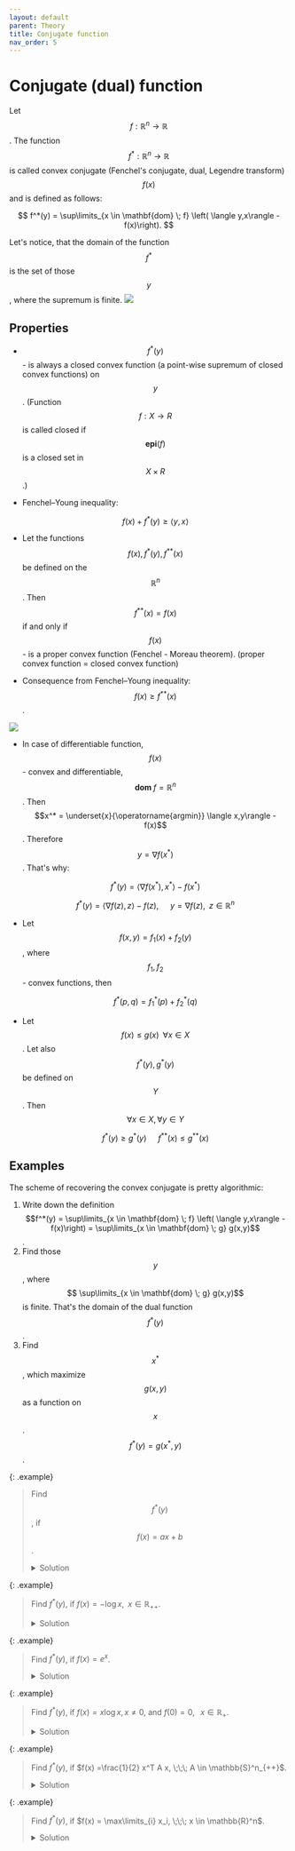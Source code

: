 ```yaml
---
layout: default
parent: Theory
title: Conjugate function
nav_order: 5
---
```


# Conjugate (dual) function

Let $$f: \mathbb{R}^n \to \mathbb{R}$$. 
The function $$f^*: \mathbb{R}^n \to \mathbb{R}$$ is called convex conjugate (Fenchel's conjugate, dual, Legendre transform) $$f(x)$$ and is defined as follows:

$$
f^*(y) = \sup\limits_{x \in \mathbf{dom} \; f} \left( \langle y,x\rangle - f(x)\right).
$$

Let's notice, that the domain of the function $$f^*$$  is the set of those $$y$$, where the supremum is finite. 
![](../conj.svg)

## Properties
* $$f^*(y)$$ - is always a closed convex function (a point-wise supremum of closed convex functions) on $$y$$.
(Function $$f:X\rightarrow R$$ is called closed if $$\mathbf{epi}(f)$$ is a closed set in $$X\times R$$.)
* Fenchel–Young inequality: 
	
	$$
	f(x) + f^*(y) \ge \langle y,x \rangle
	$$

* Let the functions $$f(x), f^*(y), f^{**}(x)$$ be defined on the $$\mathbb{R}^n$$. Then $$f^{**}(x) = f(x)$$ if and only if $$f(x)$$ - is a proper convex function (Fenchel - Moreau theorem).
(proper convex function = closed convex function)

* Consequence from Fenchel–Young inequality: $$f(x) \ge f^{**}(x)$$. 

![](../doubl_conj.svg)

* In case of differentiable function, $$f(x)$$ - convex and differentiable, $$\mathbf{dom}\; f = \mathbb{R}^n$$. Then $$x^* = \underset{x}{\operatorname{argmin}} \langle x,y\rangle - f(x)$$. Therefore $$y = \nabla f(x^*)$$. That's why:
	
	$$
	f^*(y) = \langle \nabla f(x^*), x^* \rangle - f(x^*)
	$$

	$$
	f^*(y) = \langle \nabla f(z), z \rangle - f(z), \;\;\;\;\;\; y = \nabla f(z), \;\; z \in \mathbb{R}^n
	$$

* Let $$f(x,y) = f_1(x) + f_2(y)$$, where $$f_1, f_2$$ - convex functions, then 
	
	$$
	f^*(p,q) = f_1^*(p) + f_2^*(q)
	$$

* Let $$f(x) \le g(x)\;\; \forall x \in X$$. Let also $$f^*(y), g^*(y)$$ be defined on $$Y$$. Then $$\forall x \in X, \forall y \in Y$$
	
	$$
	f^*(y) \ge g^*(y) \;\;\;\;\;\; f^{**}(x) \le g^{**}(x)
	$$

## Examples

The scheme of recovering the convex conjugate is pretty algorithmic:
1. Write down the definition $$f^*(y) = \sup\limits_{x \in \mathbf{dom} \; f} \left( \langle y,x\rangle - f(x)\right)  = \sup\limits_{x \in \mathbf{dom} \; g} g(x,y)$$.
1. Find those $$y$$, where $$ \sup\limits_{x \in \mathbf{dom} \; g} g(x,y)$$ is finite. That's the domain of the dual function $$f^*(y)$$.
1. Find $$x^*$$, which maximize $$g(x,y)$$ as a function on $$x$$. $$f^*(y) = g(x^*, y)$$.

{: .example}
>Find $$f^*(y)$$, if $$f(x) = ax + b$$.
><details><summary>Solution</summary>
>1. By definition: 
>$$
>f^*(y) = \sup\limits_{x \in \mathbb{R}} [ yx - f(x) ]=\sup\limits_{x \in \mathbb{R}} g(x,y) \quad \mathbf{dom} \; f^* = \{y \in \mathbb{R} : \sup\limits_{x \in \mathbb{R}} g(x,y) \text{ is finite}\}
>$$
>2. Consider the function whose supremum is the conjugate: 
>$$
>g(x,y) =  yx - f(x) = yx - ax - b = x(y - a) - b.
>$$
>3. Let's determine the domain of the function (i.e. those $y$ for which $\sup$ is finite). This is a single point, $y = a$. Otherwise one may choose such $x$
><br/>
>4. Thus, we have: $\mathbf{dom} \; f^* = \{a\}; f^*(a) = -b$
></details>

{: .example}
>Find $f^*(y)$, if $f(x) = -\log x, \;\; x\in \mathbb{R}_{++}$.
><details><summary>Solution</summary>
>1. Consider the function whose supremum defines the conjugate:
>$$
>g(x,y) = \langle y,x\rangle - f(x) = yx + \log x.
>$$
>2. This function is unbounded above when $y \ge 0$. Therefore, the domain of $f^*$ is $\mathbf{dom} \; f^* = \{y < 0\}$.
><br/>
>3. This function is concave and its maximum is achieved at the point with zero gradient:
>$$
>\dfrac{\partial}{\partial x} (yx + \log x) = \dfrac{1}{x} + y = 0.
>$$
>Thus, we have $x = -\dfrac1y$ and the conjugate function is:
>$$
>f^*(y) = -\log(-y) - 1.
>$$
></details>

{: .example}
>Find $f^*(y)$, if $f(x) = e^x$.
><details><summary>Solution</summary>
>1. Consider the function whose supremum defines the conjugate:
>$$
>g(x,y) = \langle y,x\rangle - f(x) = yx - e^x.
>$$
>2. This function is unbounded above when $y < 0$. Thus, the domain of $f^*$ is $\mathbf{dom} \; f^* = \{y \ge 0\}$.
><br/>
>3. The maximum of this function is achieved when $x = \log y$. Hence:
>$$
>f^*(y) = y \log y - y,
>$$
>assuming $0 \log 0 = 0$.
></details>

{: .example}
>Find $f^*(y)$, if $f(x) = x \log x, x \neq 0,$ and $f(0) = 0, \;\;\; x \in \mathbb{R}_+$.
><details><summary>Solution</summary>
>1. Consider the function whose supremum defines the conjugate:
>$$
>g(x,y) = \langle y,x\rangle - f(x) = xy - x \log x.
>$$
>2. This function is upper bounded for all $y$. Therefore, $\mathbf{dom} \; f^* = \mathbb{R}$.
><br/>
>3. The maximum of this function is achieved when $x = e^{y-1}$. Hence:
>$$
>f^*(y) = e^{y-1}.
>$$
></details>

{: .example}
>Find $f^*(y)$, if $f(x) =\frac{1}{2} x^T A x, \;\;\; A \in \mathbb{S}^n_{++}$.
><details><summary>Solution</summary>
>1. Consider the function whose supremum defines the conjugate:
>$$
>g(x,y) = \langle y,x\rangle - f(x) = y^T x - \frac{1}{2} x^T A x.
>$$
>2. This function is upper bounded for all $y$. Thus, $\mathbf{dom} \; f^* = \mathbb{R}$.
><br/>
>3. The maximum of this function is achieved when $x = A^{-1}y$. Hence:
>$$
>f^*(y) =  \frac{1}{2} y^T A^{-1} y.
>$$
></details>

{: .example}
>Find $f^*(y)$, if $f(x) = \max\limits_{i} x_i, \;\;\; x \in \mathbb{R}^n$.
><details><summary>Solution</summary>
>1. Consider the function whose supremum defines the conjugate:
>$$
>g(x,y) = \langle y,x\rangle - f(x) = y^T x - \max\limits_{i} x_i.
>$$
>2. Observe that if vector $y$ has at least one negative component, this function is not bounded by $x$.
><br/>
>3. If $y \succeq 0$ and $1^T y > 1$, then $y \notin \mathbf{dom} \; f^*(y)$.
><br/>
>4. If $y \succeq 0$ and $1^T y < 1$, then $y \notin \mathbf{dom} \; f^*(y)$.
><br/>
>5. Only left with $y \succeq 0$ and $1^T y = 1$. In this case, $x^T y \le \max\limits_i x_i$.
><br/>
>6. Hence, $f^*(y) = 0$.
></details>